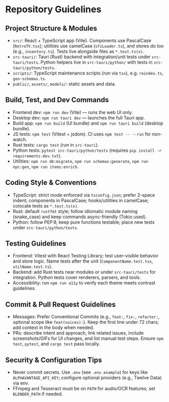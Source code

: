 # Repository Guidelines

## Project Structure & Modules
- `src/`: React + TypeScript app (Vite). Components use PascalCase (`RetroTV.tsx`); utilities use camelCase (`sfzLoader.ts`), and stores do too (e.g., `inventory.ts`). Tests live alongside files as `*.test.ts(x)`.
- `src-tauri/`: Tauri (Rust) backend with integration/unit tests under `src-tauri/tests`. Python helpers live in `src-tauri/python/` with tests in `src-tauri/python/tests`.
- `scripts/`: TypeScript maintenance scripts (run via `tsx`), e.g. `reindex.ts`, `gen-schemas.ts`.
- `public/`, `assets/`, `models/`: static assets and data.

## Build, Test, and Dev Commands
- Frontend dev: `npm run dev` (Vite) — runs the web UI only.
- Desktop dev: `npm run tauri dev` — launches the full Tauri app.
- Build app: `npm run build` (UI bundle) and `npm run tauri build` (desktop bundle).
- JS tests: `npm test` (Vitest + jsdom). CI uses `npm test -- --run` for non-watch.
- Rust tests: `cargo test` (run in `src-tauri`).
- Python tests: `pytest src-tauri/python/tests` (requires `pip install -r requirements-dev.txt`).
- Utilities: `npm run db:migrate`, `npm run schemas:generate`, `npm run npc:gen`, `npm run items:enrich`.

## Coding Style & Conventions
- TypeScript: strict mode enforced via `tsconfig.json`; prefer 2-space indent; components in PascalCase; hooks/utilities in camelCase; colocate tests as `*.test.ts(x)`.
- Rust: default `rustfmt` style; follow idiomatic module naming (snake_case) and keep commands async-friendly (Tokio used).
- Python: follow PEP 8; keep pure functions testable; place new tests under `src-tauri/python/tests`.

## Testing Guidelines
- Frontend: Vitest with React Testing Library; test user-visible behavior and store logic. Name tests after the unit (`ComponentName.test.tsx`, `utilName.test.ts`).
- Backend: add Rust tests near modules or under `src-tauri/tests` for integration. Python tests cover renderers, parsers, and tools.
- Accessibility: run `npm run a11y` to verify each theme meets contrast guidelines.

## Commit & Pull Request Guidelines
- Messages: Prefer Conventional Commits (e.g., `feat:`, `fix:`, `refactor:`, optional scope like `feat(voices):`). Keep the first line under 72 chars; add context in the body when needed.
- PRs: describe intent and approach, link related issues, include screenshots/GIFs for UI changes, and list manual test steps. Ensure `npm test`, `pytest`, and `cargo test` pass locally.

## Security & Configuration Tips
- Never commit secrets. Use `.env` (see `.env.example`) for keys like `ALPHAVANTAGE_API_KEY`; configure optional providers (e.g., Twelve Data) via env.
- FFmpeg and Tesseract must be on `PATH` for audio/OCR features; set `BLENDER_PATH` if needed.
